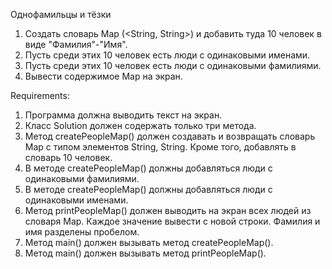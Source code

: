Однофамильцы и тёзки
1. Создать словарь Map (<String, String>) и добавить туда 10 человек в виде "Фамилия"-"Имя".
2. Пусть среди этих 10 человек есть люди с одинаковыми именами.
3. Пусть среди этих 10 человек есть люди с одинаковыми фамилиями.
4. Вывести содержимое Map на экран.


Requirements:
1. Программа должна выводить текст на экран.
2. Класс Solution должен содержать только три метода.
3. Метод createPeopleMap() должен создавать и возвращать словарь Map с типом элементов String, String. Кроме того, добавлять в словарь 10 человек.
4. В методе createPeopleMap() должны добавляться люди с одинаковыми фамилиями.
5. В методе createPeopleMap() должны добавляться люди с одинаковыми именами.
6. Метод printPeopleMap() должен выводить на экран всех людей из словаря Map. Каждое значение вывести с новой строки. Фамилия и имя разделены пробелом.
7. Метод main() должен вызывать метод createPeopleMap().
8. Метод main() должен вызывать метод printPeopleMap().
